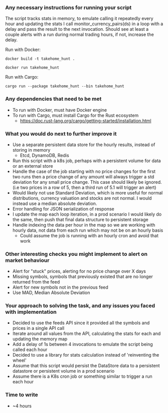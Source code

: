 ### Any necessary instructions for running your script

The script tracks stats in memory, to emulate calling it repeatedly every hour and updating the stats I call
monitor_currency_pairs(ds) in a loop with a delay and pass the result to the next invocation.
Should see at least a couple alerts with a run during normal trading hours, if not, increase the delay.

Run with Docker:

`docker build -t takehome_hunt .`

`docker run takehome_hunt`


Run with Cargo:

   `cargo run --package takehome_hunt --bin takehome_hunt`
    
### Any dependencies that need to be met

* To run with Docker, must have Docker engine
* To run with Cargo, must install Cargo for the Rust ecosystem
  * https://doc.rust-lang.org/cargo/getting-started/installation.html

### What you would do next to further improve it
* Use a separate persistent data store for the hourly results, instead of storing in memory
  * Etcd, DynamoDB, Redis
* Run this script with a k8s job, perhaps with a persistent volume for data or an external store
* Handle the case of the job starting with no price changes for the first two runs then a price change of any amount will always trigger a std deviation for any small price change.  This case should likely be ignored. (i.e two prices in a row of 5, then a third run of 5.1 will trigger an alert)
* Would likely not use Standard Deviation, which is more useful for normal distributions, currency valuation and stocks are not normal.  I would instead use a median absolute deviation.
* Error handling for JSON serialization of response
* I update the map each loop iteration, in a prod scenario I would likely do the same, then push that final data structure to persistent storage
* Handle indexing the data per hour in the map so we are working with hourly data, not data from each run which may not be on an hourly basis
  * Could assume the job is running with an hourly cron and avoid that work

### Other interesting checks you might implement to alert on market behaviour
* Alert for "stuck" prices, alerting for no price change over X days
* Missing symbols, symbols that previously existed that are no longer returned from the feed
* Alert for new symbols not in the previous feed
* Use MAD, Median Absolute Deviation

### Your approach to solving the task, and any issues you faced with implementation
* Decided to use the feeds API since it provided all the symbols and prices in a single API call
* Iterate around all values from the API, calculating the stats for each and updating the memory map
* Add a delay of 1s between 4 invocations to emulate the script being called each hour
* Decided to use a library for stats calculation instead of 'reinventing the wheel'
* Assume that this script would persist the DataStore data to a persistent datastore or persistent volume in a prod scenario
* Assume there is a K8s cron job or something similar to trigger a run each hour

### Time to write
* ~4 hours
